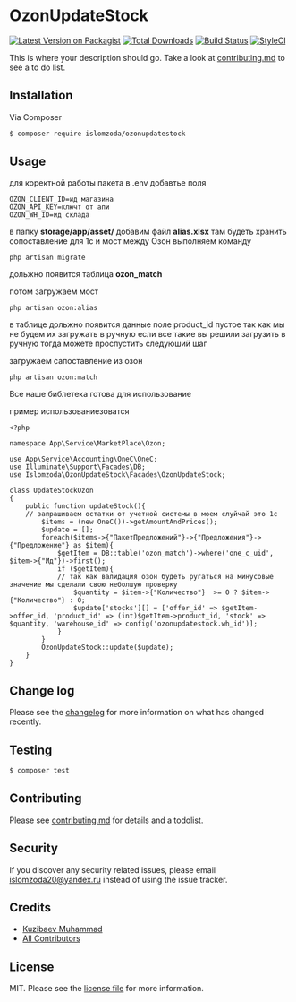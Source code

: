 # OzonUpdateStock

[![Latest Version on Packagist][ico-version]][link-packagist]
[![Total Downloads][ico-downloads]][link-downloads]
[![Build Status][ico-travis]][link-travis]
[![StyleCI][ico-styleci]][link-styleci]

This is where your description should go. Take a look at [contributing.md](contributing.md) to see a to do list.

## Installation

Via Composer

``` bash
$ composer require islomzoda/ozonupdatestock
```

## Usage

для коректной работы пакета в .env добавтье поля
``` 
OZON_CLIENT_ID=ид магазина
OZON_API_KEY=ключт от апи 
OZON_WH_ID=ид склада 

```

в папку **storage/app/asset/**
добавим файл **alias.xlsx**
там будеть хранить сопоставление для 1с и мост между Озон
выполняем команду
```
php artisan migrate
```
 дольжно появится таблица **ozon_match** 

потом загружаем мост
```
php artisan ozon:alias
```
в таблице дольжно появится данные поле product_id пустое так как мы не будем их загружать в ручную если все такие вы решили загрузить в ручную тогда можете проспустить следуюший шаг


загружаем сапоставление из озон 
```
php artisan ozon:match
```

Все наше библетека готова для использование

пример использованиезоватся

```
<?php

namespace App\Service\MarketPlace\Ozon;

use App\Service\Accounting\OneC\OneC;
use Illuminate\Support\Facades\DB;
use Islomzoda\OzonUpdateStock\Facades\OzonUpdateStock;

class UpdateStockOzon
{
    public function updateStock(){
    // запрашиваем остатки от учетной системы в моем слуйчай это 1с
        $items = (new OneC())->getAmountAndPrices();
        $update = [];
        foreach($items->{"ПакетПредложений"}->{"Предложения"}->{"Предложение"} as $item){
            $getItem = DB::table('ozon_match')->where('one_c_uid', $item->{"Ид"})->first();
            if ($getItem){
            // так как валидация озон будеть ругаться на минусовые значение мы сделали свою неболшую проверку  
                $quantity = $item->{"Количество"}  >= 0 ? $item->{"Количество"} : 0;
                $update['stocks'][] = ['offer_id' => $getItem->offer_id, 'product_id' => (int)$getItem->product_id, 'stock' =>  $quantity, 'warehouse_id' => config('ozonupdatestock.wh_id')];
            }
        }
        OzonUpdateStock::update($update);
    }
}
```
## Change log

Please see the [changelog](changelog.md) for more information on what has changed recently.

## Testing

``` bash
$ composer test
```

## Contributing

Please see [contributing.md](contributing.md) for details and a todolist.

## Security

If you discover any security related issues, please email islomzoda20@yandex.ru instead of using the issue tracker.

## Credits

- [Kuzibaev Muhammad][link-author]
- [All Contributors][link-contributors]

## License

MIT. Please see the [license file](license.md) for more information.

[ico-version]: https://img.shields.io/packagist/v/islomzoda/ozonupdatestock.svg?style=flat-square
[ico-downloads]: https://img.shields.io/packagist/dt/islomzoda/ozonupdatestock.svg?style=flat-square
[ico-travis]: https://img.shields.io/travis/islomzoda/ozonupdatestock/master.svg?style=flat-square
[ico-styleci]: https://styleci.io/repos/12345678/shield

[link-packagist]: https://packagist.org/packages/islomzoda/ozonupdatestock
[link-downloads]: https://packagist.org/packages/islomzoda/ozonupdatestock
[link-travis]: https://travis-ci.org/islomzoda/ozonupdatestock
[link-styleci]: https://styleci.io/repos/12345678
[link-author]: https://github.com/ozonupdatestock*
[link-contributors]: ../../contributors
